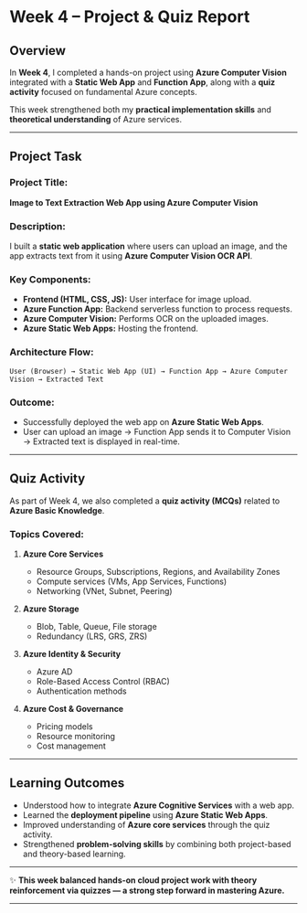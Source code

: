 # **Week 4 – Project & Quiz Report**

## **Overview**

In **Week 4**, I completed a hands-on project using **Azure Computer Vision** integrated with a **Static Web App** and **Function App**, along with a **quiz activity** focused on fundamental Azure concepts.

This week strengthened both my **practical implementation skills** and **theoretical understanding** of Azure services.

---

## **Project Task**

### **Project Title:**

**Image to Text Extraction Web App using Azure Computer Vision**

### **Description:**

I built a **static web application** where users can upload an image, and the app extracts text from it using **Azure Computer Vision OCR API**.

### **Key Components:**

* **Frontend (HTML, CSS, JS):** User interface for image upload.
* **Azure Function App:** Backend serverless function to process requests.
* **Azure Computer Vision:** Performs OCR on the uploaded images.
* **Azure Static Web Apps:** Hosting the frontend.

### **Architecture Flow:**

```text
User (Browser) → Static Web App (UI) → Function App → Azure Computer Vision → Extracted Text
```

### **Outcome:**

* Successfully deployed the web app on **Azure Static Web Apps**.
* User can upload an image → Function App sends it to Computer Vision → Extracted text is displayed in real-time.

---

## **Quiz Activity**

As part of Week 4, we also completed a **quiz activity (MCQs)** related to **Azure Basic Knowledge**.

### **Topics Covered:**

1. **Azure Core Services**

   * Resource Groups, Subscriptions, Regions, and Availability Zones
   * Compute services (VMs, App Services, Functions)
   * Networking (VNet, Subnet, Peering)

2. **Azure Storage**

   * Blob, Table, Queue, File storage
   * Redundancy (LRS, GRS, ZRS)

3. **Azure Identity & Security**

   * Azure AD
   * Role-Based Access Control (RBAC)
   * Authentication methods

4. **Azure Cost & Governance**

   * Pricing models
   * Resource monitoring
   * Cost management
     
---

## **Learning Outcomes**

* Understood how to integrate **Azure Cognitive Services** with a web app.
* Learned the **deployment pipeline** using **Azure Static Web Apps**.
* Improved understanding of **Azure core services** through the quiz activity.
* Strengthened **problem-solving skills** by combining both project-based and theory-based learning.

---

✨ **This week balanced hands-on cloud project work with theory reinforcement via quizzes — a strong step forward in mastering Azure.**

---
